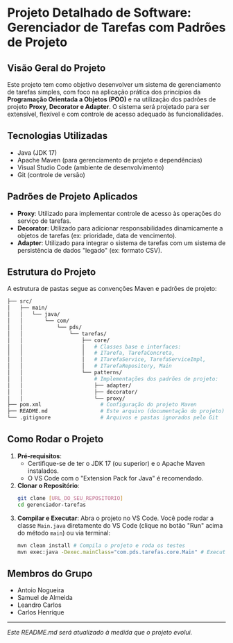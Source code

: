 # Projeto Detalhado de Software: Gerenciador de Tarefas com Padrões de Projeto

## Visão Geral do Projeto

Este projeto tem como objetivo desenvolver um sistema de gerenciamento de tarefas simples, com foco na aplicação prática dos princípios da **Programação Orientada a Objetos (POO)** e na utilização dos padrões de projeto **Proxy, Decorator e Adapter**. O sistema será projetado para ser extensível, flexível e com controle de acesso adequado às funcionalidades.

## Tecnologias Utilizadas

* Java (JDK 17)
* Apache Maven (para gerenciamento de projeto e dependências)
* Visual Studio Code (ambiente de desenvolvimento)
* Git (controle de versão)

## Padrões de Projeto Aplicados

* **Proxy**: Utilizado para implementar controle de acesso às operações do serviço de tarefas.
* **Decorator**: Utilizado para adicionar responsabilidades dinamicamente a objetos de tarefas (ex: prioridade, data de vencimento).
* **Adapter**: Utilizado para integrar o sistema de tarefas com um sistema de persistência de dados "legado" (ex: formato CSV).

## Estrutura do Projeto

A estrutura de pastas segue as convenções Maven e padrões de projeto:

```bash
├── src/
│   ├── main/
│   │   └── java/
│   │       └── com/
│   │           └── pds/
│   │               └── tarefas/
│   │                   ├── core/
│   │                   │   # Classes base e interfaces:
│   │                   │   # ITarefa, TarefaConcreta,
│   │                   │   # ITarefaService, TarefaServiceImpl,
│   │                   │   # ITarefaRepository, Main
│   │                   └── patterns/
│   │                       # Implementações dos padrões de projeto:
│   │                       ├── adapter/
│   │                       ├── decorator/
│   │                       └── proxy/
├── pom.xml                   # Configuração do projeto Maven
├── README.md                 # Este arquivo (documentação do projeto)
└── .gitignore                # Arquivos e pastas ignorados pelo Git
```
## Como Rodar o Projeto

1.  **Pré-requisitos**:
    * Certifique-se de ter o JDK 17 (ou superior) e o Apache Maven instalados.
    * O VS Code com o "Extension Pack for Java" é recomendado.
2.  **Clonar o Repositório**:
    ```bash
    git clone [URL_DO_SEU_REPOSITORIO]
    cd gerenciador-tarefas
    ```
3.  **Compilar e Executar**:
    Abra o projeto no VS Code. Você pode rodar a classe `Main.java` diretamente do VS Code (clique no botão "Run" acima do método `main`) ou via terminal:
    ```bash
    mvn clean install # Compila o projeto e roda os testes
    mvn exec:java -Dexec.mainClass="com.pds.tarefas.core.Main" # Executa a classe Main
    ```

## Membros do Grupo

* Antoio Nogueira
* Samuel de Almeida
* Leandro Carlos
* Carlos Henrique


---
*Este README.md será atualizado à medida que o projeto evolui.*